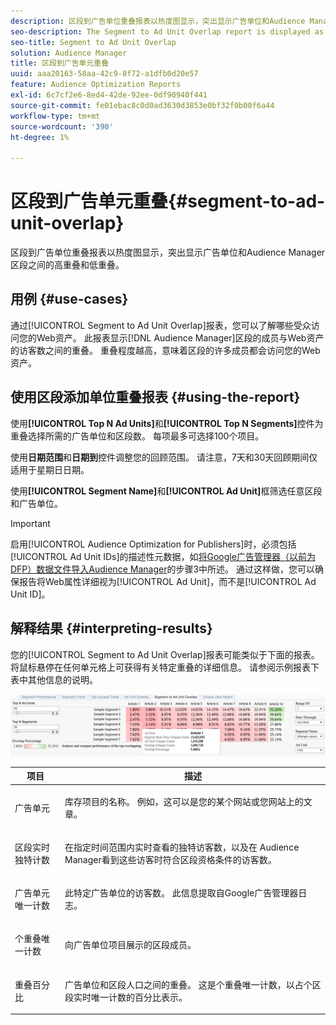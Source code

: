 ```yaml
---
description: 区段到广告单位重叠报表以热度图显示，突出显示广告单位和Audience Manager区段之间的高重叠和低重叠。
seo-description: The Segment to Ad Unit Overlap report is displayed as a heat chart that highlights high and low overlaps between your Ad Units and Audience Manager segments.
seo-title: Segment to Ad Unit Overlap
solution: Audience Manager
title: 区段到广告单元重叠
uuid: aaa20163-58aa-42c9-8f72-a1dfb0d20e57
feature: Audience Optimization Reports
exl-id: 6c7cf2e6-8ed4-42de-92ee-0df90940f441
source-git-commit: fe01ebac8c0d0ad3630d3853e0bf32f0b00f6a44
workflow-type: tm+mt
source-wordcount: '390'
ht-degree: 1%

---
```


# 区段到广告单元重叠{#segment-to-ad-unit-overlap}

区段到广告单位重叠报表以热度图显示，突出显示广告单位和Audience Manager区段之间的高重叠和低重叠。

## 用例 {#use-cases}

通过[!UICONTROL Segment to Ad Unit Overlap]报表，您可以了解哪些受众访问您的Web资产。 此报表显示[!DNL Audience Manager]区段的成员与Web资产的访客数之间的重叠。 重叠程度越高，意味着区段的许多成员都会访问您的Web资产。

## 使用区段添加单位重叠报表 {#using-the-report}

使用&#x200B;**[!UICONTROL Top N Ad Units]**&#x200B;和&#x200B;**[!UICONTROL Top N Segments]**&#x200B;控件为重叠选择所需的广告单位和区段数。 每项最多可选择100个项目。

使用&#x200B;**日期范围**&#x200B;和&#x200B;**日期到**&#x200B;控件调整您的回顾范围。 请注意，7天和30天回顾期间仅适用于星期日日期。

使用&#x200B;**[!UICONTROL Segment Name]**&#x200B;和&#x200B;**[!UICONTROL Ad Unit]**&#x200B;框筛选任意区段和广告单位。

>[!IMPORTANT]
>
>启用[!UICONTROL Audience Optimization for Publishers]时，必须包括[!UICONTROL Ad Unit IDs]的描述性元数据，如[将Google广告管理器（以前为DFP）数据文件导入Audience Manager](../../../reporting/audience-optimization-reports/aor-publishers/import-dfp.md)的步骤3中所述。 通过这样做，您可以确保报告将Web属性详细视为[!UICONTROL Ad Unit]，而不是[!UICONTROL Ad Unit ID]。

## 解释结果 {#interpreting-results}

您的[!UICONTROL Segment to Ad Unit Overlap]报表可能类似于下面的报表。 将鼠标悬停在任何单元格上可获得有关特定重叠的详细信息。 请参阅示例报表下表中其他信息的说明。

![](assets/publisher_segment_ad_unit_overlap.png)

<table id="table_22340F45B1B94D3796174CB30A60E212"> 
 <thead> 
  <tr> 
   <th colname="col1" class="entry"> 项目 </th> 
   <th colname="col2" class="entry"> 描述 </th> 
  </tr>
 </thead>
 <tbody> 
  <tr> 
   <td colname="col1"> <p><span class="wintitle">广告单元</span> </p> </td> 
   <td colname="col2"> <p>库存项目的名称。 例如，这可以是您的某个网站或您网站上的文章。 </p> </td> 
  </tr> 
  <tr> 
   <td colname="col1"> <p><span class="wintitle">区段实时独特计数</span> </p> </td> 
   <td colname="col2"> <p>在指定时间范围内实时查看的独特访客数，以及在<span class="keyword"> Audience Manager</span>看到这些访客时符合区段资格条件的访客数。 </p> </td> 
  </tr> 
  <tr> 
   <td colname="col1"> <p><span class="wintitle">广告单元唯一计数</span> </p> </td> 
   <td colname="col2"> <p>此特定广告单位的访客数。 此信息提取自Google广告管理器日志。 </p> </td> 
  </tr> 
  <tr> 
   <td colname="col1"> <p><span class="wintitle">个重叠唯一计数</span> </p> </td> 
   <td colname="col2"> <p>向广告单位项目展示的区段成员。 </p> </td> 
  </tr> 
  <tr> 
   <td colname="col1"> <p><span class="wintitle">重叠百分比</span> </p> </td> 
   <td colname="col2"> <p>广告单位和区段人口之间的重叠。 这是<span class="wintitle">个重叠唯一计数</span>，以占<span class="wintitle">个区段实时唯一计数</span>的百分比表示。 </p> </td> 
  </tr> 
 </tbody> 
</table>
